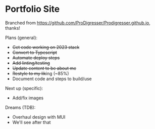 # Portfolio Site

Branched from <https://github.com/ProDigresser/Prodigresser.github.io>, thanks!

Plans (general):

* ~~Get code working on 2023 stack~~
* ~~Convert to Typescript~~
* ~~Automate deploy steps~~
* ~~Add linting/testing~~
* ~~Update content to be about me~~
* ~~Restyle to my lik~~ing (~85%)
* Document code and steps to build/use

Next up (specific):

* Add/fix images

Dreams (TDB):

* Overhaul design with MUI
* We'll see after that
